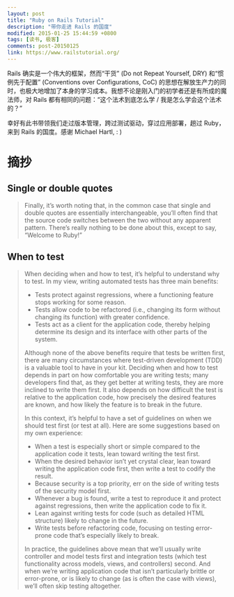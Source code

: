 ```yaml
---
layout: post
title: "Ruby on Rails Tutorial"
description: "带你走进 Rails 的国度"
modified: 2015-01-25 15:44:59 +0800
tags: [读书, 极客]
comments: post-20150125
link: https://www.railstutorial.org/
---
```


Rails 确实是一个伟大的框架，然而“干货” (Do not Repeat Yourself, DRY) 和“惯例先于配置” (Conventions over Configurations, CoC) 的思想在解放生产力的同时，也极大地增加了本身的学习成本。我想不论是刚入门的初学者还是有所成的魔法师，对 Rails 都有相同的问题：“这个法术到底怎么学 / 我是怎么学会这个法术的？”

幸好有此书带领我们走过版本管理，跨过测试驱动，穿过应用部署，趟过 Ruby，来到 Rails 的国度。感谢 Michael Hartl, : )

# 摘抄

## Single or double quotes

> Finally, it’s worth noting that, in the common case that single and double quotes are essentially interchangeable, you’ll often find that the source code switches between the two without any apparent pattern. There’s really nothing to be done about this, except to say, “Welcome to Ruby!”

## When to test

> When deciding when and how to test, it’s helpful to understand why to test. In my view, writing automated tests has three main benefits:
>
> - Tests protect against regressions, where a functioning feature stops working for some reason.
> - Tests allow code to be refactored (i.e., changing its form without changing its function) with greater confidence.
> - Tests act as a client for the application code, thereby helping determine its design and its interface with other parts of the system.
>
> Although none of the above benefits require that tests be written first, there are many circumstances where test-driven development (TDD) is a valuable tool to have in your kit. Deciding when and how to test depends in part on how comfortable you are writing tests; many developers find that, as they get better at writing tests, they are more inclined to write them first. It also depends on how difficult the test is relative to the application code, how precisely the desired features are known, and how likely the feature is to break in the future.
>
> In this context, it’s helpful to have a set of guidelines on when we should test first (or test at all). Here are some suggestions based on my own experience:
>
> - When a test is especially short or simple compared to the application code it tests, lean toward writing the test first.
> - When the desired behavior isn’t yet crystal clear, lean toward writing the application code first, then write a test to codify the result.
> - Because security is a top priority, err on the side of writing tests of the security model first.
> - Whenever a bug is found, write a test to reproduce it and protect against regressions, then write the application code to fix it.
> - Lean against writing tests for code (such as detailed HTML structure) likely to change in the future.
> - Write tests before refactoring code, focusing on testing error-prone code that’s especially likely to break.
>
> In practice, the guidelines above mean that we’ll usually write controller and model tests first and integration tests (which test functionality across models, views, and controllers) second. And when we’re writing application code that isn’t particularly brittle or error-prone, or is likely to change (as is often the case with views), we’ll often skip testing altogether.
